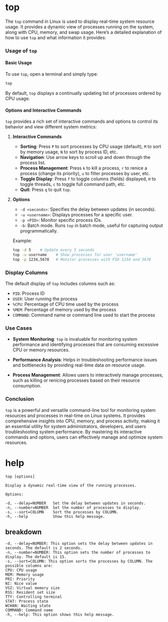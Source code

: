 # top

The `top` command in Linux is used to display real-time system resource usage. It provides a dynamic view of processes running on the system, along with CPU, memory, and swap usage. Here’s a detailed explanation of how to use `top` and what information it provides:

### Usage of `top`

#### Basic Usage

To use `top`, open a terminal and simply type:

```bash
top
```

By default, `top` displays a continually updating list of processes ordered by CPU usage.

#### Options and Interactive Commands

`top` provides a rich set of interactive commands and options to control its behavior and view different system metrics:

1. **Interactive Commands**

   - **Sorting**: Press `P` to sort processes by CPU usage (default), `M` to sort by memory usage, `N` to sort by process ID, etc.
   - **Navigation**: Use arrow keys to scroll up and down through the process list.
   - **Process Management**: Press `k` to kill a process, `r` to renice a process (change its priority), `u` to filter processes by user, etc.
   - **Toggle Display**: Press `f` to toggle columns (fields) displayed, `H` to toggle threads, `c` to toggle full command path, etc.
   - **Quit**: Press `q` to quit `top`.

2. **Options**
   - `-d <seconds>`: Specifies the delay between updates (in seconds).
   - `-u <username>`: Displays processes for a specific user.
   - `-p <PID>`: Monitor specific process IDs.
   - `-b`: Batch mode. Runs `top` in batch mode, useful for capturing output programmatically.

   Example:
   ```bash
   top -d 5    # Update every 5 seconds
   top -u username    # Show processes for user 'username'
   top -p 1234,5678   # Monitor processes with PID 1234 and 5678
   ```

### Display Columns

The default display of `top` includes columns such as:

- `PID`: Process ID
- `USER`: User running the process
- `%CPU`: Percentage of CPU time used by the process
- `%MEM`: Percentage of memory used by the process
- `COMMAND`: Command name or command line used to start the process

### Use Cases

- **System Monitoring**: `top` is invaluable for monitoring system performance and identifying processes that are consuming excessive CPU or memory resources.
  
- **Performance Analysis**: Helps in troubleshooting performance issues and bottlenecks by providing real-time data on resource usage.
  
- **Process Management**: Allows users to interactively manage processes, such as killing or renicing processes based on their resource consumption.

### Conclusion

`top` is a powerful and versatile command-line tool for monitoring system resources and processes in real-time on Linux systems. It provides comprehensive insights into CPU, memory, and process activity, making it an essential utility for system administrators, developers, and users troubleshooting system performance. By mastering its interactive commands and options, users can effectively manage and optimize system resources.
 
# help 

```
top [options]

Display a dynamic real-time view of the running processes.

Options:

-d, --delay=NUMBER   Set the delay between updates in seconds.
-n, --number=NUMBER  Set the number of processes to display.
-s, --sort=COLUMN    Sort the processes by COLUMN.
-h, --help           Show this help message.
```



## breakdown

```
-d, --delay=NUMBER: This option sets the delay between updates in seconds. The default is 2 seconds.
-n, --number=NUMBER: This option sets the number of processes to display. The default is 15.
-s, --sort=COLUMN: This option sorts the processes by COLUMN. The possible columns are:
CPU: CPU usage
MEM: Memory usage
PRI: Priority
NI: Nice value
VSZ: Virtual memory size
RSS: Resident set size
TTY: Controlling terminal
STAT: Process state
WCHAN: Waiting state
COMMAND: Command name
-h, --help: This option shows this help message.
```






























































































































































































































































































































































































































































































































































































































